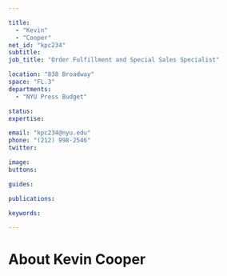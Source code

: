 ```yaml
---

title:
  - "Kevin"
  - "Cooper"
net_id: "kpc234"
subtitle: 
job_title: "Order Fulfillment and Special Sales Specialist"

location: "838 Broadway"
space: "FL.3"
departments:
  - "NYU Press Budget"

status: 
expertise:

email: "kpc234@nyu.edu"
phone: "(212) 998-2546"
twitter: 

image: 
buttons:

guides:

publications:

keywords:

---
```


# About Kevin Cooper


